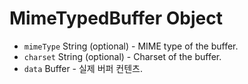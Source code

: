 # MimeTypedBuffer Object

* `mimeType` String (optional) - MIME type of the buffer.
* `charset` String (optional) - Charset of the buffer.
* `data` Buffer - 실제 버퍼 컨텐츠.
